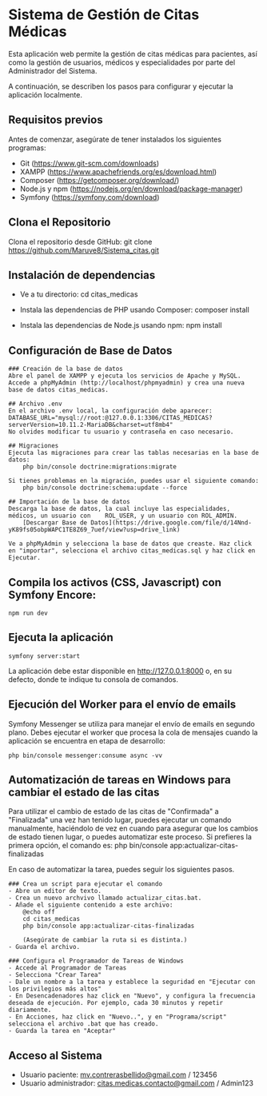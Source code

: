 # Sistema de Gestión de Citas Médicas

Esta aplicación web permite la gestión de citas médicas para pacientes, así como la gestión de usuarios, médicos y especialidades por parte del Administrador del Sistema.

A continuación, se describen los pasos para configurar y ejecutar la aplicación localmente.

## Requisitos previos

Antes de comenzar, asegúrate de tener instalados los siguientes programas:

- Git (https://www.git-scm.com/downloads)
- XAMPP (https://www.apachefriends.org/es/download.html)
- Composer (https://getcomposer.org/download/)
- Node.js y npm (https://nodejs.org/en/download/package-manager)
- Symfony (https://symfony.com/download)

## Clona el Repositorio

Clona el repositorio desde GitHub:
    git clone https://github.com/Maruve8/Sistema_citas.git

## Instalación de dependencias

- Ve a tu directorio:
    cd citas_medicas

- Instala las dependencias de PHP usando Composer:
    composer install

- Instala las dependencias de Node.js usando npm:
    npm install

## Configuración de Base de Datos

    ### Creación de la base de datos
    Abre el panel de XAMPP y ejecuta los servicios de Apache y MySQL. Accede a phpMyAdmin (http://localhost/phpmyadmin) y crea una nueva base de datos citas_medicas.

    ## Archivo .env
    En el archivo .env local, la configuración debe aparecer: 
    DATABASE_URL="mysql://root:@127.0.0.1:3306/CITAS_MEDICAS?serverVersion=10.11.2-MariaDB&charset=utf8mb4"
    No olvides modificar tu usuario y contraseña en caso necesario.

    ## Migraciones
    Ejecuta las migraciones para crear las tablas necesarias en la base de datos:
        php bin/console doctrine:migrations:migrate
    
    Si tienes problemas en la migración, puedes usar el siguiente comando:
        php bin/console doctrine:schema:update --force
    
    ## Importación de la base de datos
    Descarga la base de datos, la cual incluye las especialidades, médicos, un usuario con    ROL_USER, y un usuario con ROL_ADMIN. 
        [Descargar Base de Datos](https://drive.google.com/file/d/14Nnd-yK89fs05obpWAPC1TE8Z69_7uef/view?usp=drive_link)
    
    Ve a phpMyAdmin y selecciona la base de datos que creaste. Haz click en "importar", selecciona el archivo citas_medicas.sql y haz click en Ejecutar.

## Compila los activos (CSS, Javascript) con Symfony Encore:

    npm run dev


## Ejecuta la aplicación

    symfony server:start

La aplicación debe estar disponible en http://127.0.0.1:8000 o, en su defecto, donde te indique tu consola de comandos.


## Ejecución del Worker para el envío de emails

Symfony Messenger se utiliza para manejar el envío de emails en segundo plano. Debes ejecutar el worker que procesa la cola de mensajes cuando la aplicación se encuentra en etapa de desarrollo:

    php bin/console messenger:consume async -vv

## Automatización de tareas en Windows para cambiar el estado de las citas

Para utilizar el cambio de estado de las citas de "Confirmada" a "Finalizada" una vez han tenido lugar, puedes ejecutar un comando manualmente, haciéndolo de vez en cuando para asegurar que los cambios de estado tienen lugar, o puedes automatizar este proceso. Si prefieres la primera opción, el comando es:
    php bin/console app:actualizar-citas-finalizadas

En caso de automatizar la tarea, puedes seguir los siguientes pasos.

    ### Crea un script para ejecutar el comando
    - Abre un editor de texto.
    - Crea un nuevo archvivo llamado actualizar_citas.bat.
    - Añade el siguiente contenido a este archivo:
        @echo off
        cd citas_medicas
        php bin/console app:actualizar-citas-finalizadas

        (Asegúrate de cambiar la ruta si es distinta.)
    - Guarda el archivo.

    ### Configura el Programador de Tareas de Windows
    - Accede al Programador de Tareas
    - Selecciona "Crear Tarea"
    - Dale un nombre a la tarea y establece la seguridad en "Ejecutar con los privilegios más altos"
    - En Desencadenadores haz click en "Nuevo", y configura la frecuencia deseada de ejecución. Por ejemplo, cada 30 minutos y repetir diariamente.
    - En Acciones, haz click en "Nuevo..", y en "Programa/script" selecciona el archivo .bat que has creado.
    - Guarda la tarea en "Aceptar"

## Acceso al Sistema

- Usuario paciente: mv.contrerasbellido@gmail.com / 123456
- Usuario administrador: citas.medicas.contacto@gmail.com / Admin123
    


    


    
